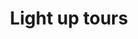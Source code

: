 ---
pid: CH949
title: Light up tours
location_transcription: City Hall and down Market Street
zipcode: '19136'
outside_phl: 
neighborhood: Holmsburg
age: '54'
age_range: 50-59
instagram: 
image_file_name: CH_949.jpg
proposal_transcription: Light City Hall up and all the way down Market Street, like
  las Vegas. One board with big camera where you can see your face on the screen.
  Brighten the city up, more people will come [more stores people can afford more
  casinos]
topic: Philadelphia,Technology
topic_summary: 0, 0
type: Infrastructure
keywords_other: city hall, lights screen
credit: 
image_labels: 
twitter: 
facebook: 
permalink: "/monuments/ch949/"
layout: item-page
---